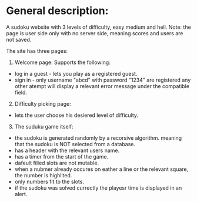 # General description:
A sudoku website with 3 levels of difficulty, easy medium and hell.
Note: the page is user side only with no server side, meaning scores and users are not saved. 

The site has three pages:

1) Welcome page:
Supports the following:
* log in a guest - lets you play as a registered guest.
* sign in - only username "abcd" with password "1234" are registered any other atempt will display
  a relevant error message under the compatible field.
2) Difficulty picking page:
* lets the user choose his desiered level of difficulty.
3) The suduku game itself:
* the sudoku is generated randomly by a recorsive algorithm.
  meaning that the sudoku is NOT selected from a database.
* has a header with the relevant users name.
* has a timer from the start of the game.
* dafeult filled slots are not mutable.
* when a nubmer already occures on eather a line or the relevant square, the number is highlited.
* only numbers fit to the slots.
* if the sudoku was solved currectly the playesr time is displayed in an alert.
